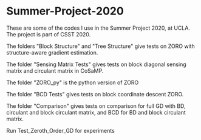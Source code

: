 # Summer-Project-2020
These are some of the codes I use in the Summer Project 2020, at UCLA.
The project is part of CSST 2020.

The folders "Block Structure" and "Tree Structure" give tests on ZORO with structure-aware gradient estimation.

The folder "Sensing Matrix Tests" gives tests on block diagonal sensing matrix and circulant matrix in CoSaMP.

The folder "ZORO_py" is the python version of ZORO

The folder "BCD Tests" gives tests on block coordinate descent ZORO.

The folder "Comparison" gives tests on comparison for full GD with BD, circulant and block circulant matrix, and BCD for BD and block circulant matrix.

Run Test_Zeroth_Order_GD for experiments

